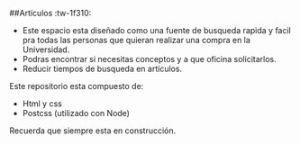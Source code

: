 ##Artículos :tw-1f310:


- Este espacio esta diseñado como una fuente de busqueda rapida y facil pra todas las personas que quieran realizar una compra en la Universidad.
- Podras encontrar si necesitas conceptos y a que oficina solicitarlos.
- Reducir tiempos de busqueda en artículos.

Este repositorio esta compuesto de:
 - Html y css
 - Postcss (utilizado con Node)

Recuerda que siempre esta en construcción.
